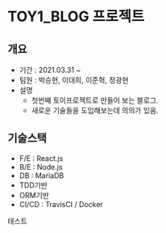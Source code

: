 # TOY1_BLOG 프로젝트
## 개요
- 기간 : 2021.03.31 ~
- 팀원 : 박승현, 이대희, 이준혁, 정광현
- 설명
  - 첫번째 토이프로젝트로 만들어 보는 블로그.
  - 새로운 기술들을 도입해보는데 의의가 있음.
## 기술스택
- F/E : React.js
- B/E : Node.js
- DB : MariaDB
- TDD기반
- ORM기반
- CI/CD : TravisCI / Docker

테스트